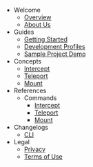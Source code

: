 - Welcome
  - [Overview](/welcome/overview)
  - [About Us](/welcome/about-us)
- Guides
  - [Getting Started](/guides/getting-started)
  - [Development Profiles](/guides/development-profiles)
  - [Sample Project Demo](/guides/sample-project-demo)
- Concepts
  - [Intercept](/concepts/intercept)
  - [Teleport](/concepts/teleport)
  - [Mount](/concepts/mount)
- References
  - Commands
    - [Intercept](/references/intercept)
    - [Teleport](/references/teleport)
    - [Mount](/references/mount)
- Changelogs
  - [CLI](/changelogs/cli)
- Legal
  - [Privacy](https://codezero.io/privacy)
  - [Terms of Use](https://codezero.io/terms)
